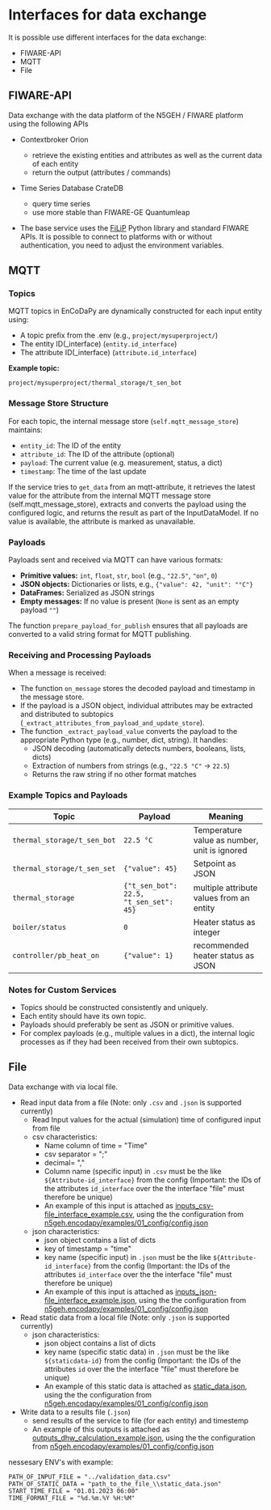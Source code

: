 # Interfaces for data exchange

It is possible use different interfaces for the data exchange:

- FIWARE-API
- MQTT
- File

## FIWARE-API

Data exchange with the data platform of the N5GEH / FIWARE platform using the following APIs

- Contextbroker Orion
  - retrieve the existing entities and attributes as well as the current data of each entity
  - return the output (attributes / commands)
- Time Series Database CrateDB
  - query time series
  - use more stable than FIWARE-GE Quantumleap

- The base service uses the [FiLiP](https://github.com/RWTH-EBC/FiLiP/tree/master/examples) Python library and standard FIWARE APIs. It is possible to connect to platforms with or without authentication, you need to adjust the environment variables.

## MQTT

### Topics

MQTT topics in EnCoDaPy are dynamically constructed for each input entity using:

- A topic prefix from the .env (e.g., `project/mysuperproject/`)
- The entity ID(_interface) (`entity.id_interface`)
- The attribute ID(_interface) (`attribute.id_interface`)

**Example topic:**

```
project/mysuperproject/thermal_storage/t_sen_bot
```

### Message Store Structure

For each topic, the internal message store (`self.mqtt_message_store`) maintains:

- `entity_id`: The ID of the entity
- `attribute_id`: The ID of the attribute (optional)
- `payload`: The current value (e.g. measurement, status, a dict)
- `timestamp`: The time of the last update

If the service tries to `get_data` from an mqtt-attribute, it retrieves the latest value for the attribute from the internal MQTT message store (self.mqtt_message_store), extracts and converts the payload using the configured logic, and returns the result as part of the InputDataModel. If no value is available, the attribute is marked as unavailable.

### Payloads

Payloads sent and received via MQTT can have various formats:

- **Primitive values:** `int`, `float`, `str`, `bool` (e.g., `"22.5"`, `"on"`, `0`)
- **JSON objects:** Dictionaries or lists, e.g., `{"value": 42, "unit": "°C"}`
- **DataFrames:** Serialized as JSON strings
- **Empty messages:** If no value is present (`None` is sent as an empty payload `""`)

The function `prepare_payload_for_publish` ensures that all payloads are converted to a valid string format for MQTT publishing.

### Receiving and Processing Payloads

When a message is received:

- The function `on_message` stores the decoded payload and timestamp in the message store.
- If the payload is a JSON object, individual attributes may be extracted and distributed to subtopics (`_extract_attributes_from_payload_and_update_store`).
- The function `_extract_payload_value` converts the payload to the appropriate Python type (e.g., number, dict, string). It handles:
  - JSON decoding (automatically detects numbers, booleans, lists, dicts)
  - Extraction of numbers from strings (e.g., `"22.5 °C"` → `22.5`)
  - Returns the raw string if no other format matches

### Example Topics and Payloads

| Topic                         | Payload                                  | Meaning                                      |
|-------------------------------|------------------------------------------|----------------------------------------------|
| `thermal_storage/t_sen_bot`   | `22.5 °C`                                | Temperature value as number, unit is ignored |
| `thermal_storage/t_sen_set`   | `{"value": 45}`                          | Setpoint as JSON                             |
| `thermal_storage`             | `{"t_sen_bot": 22.5, "t_sen_set": 45}`   | multiple attribute values from an entity     |
| `boiler/status`               | `0`                                      | Heater status as integer                     |
| `controller/pb_heat_on`       | `{"value": 1}`                           | recommended heater status as JSON            |

### Notes for Custom Services

- Topics should be constructed consistently and uniquely.
- Each entity should have its own topic.
- Payloads should preferably be sent as JSON or primitive values.
- For complex payloads (e.g., multiple values in a dict), the internal logic processes as if they had been received from their own subtopics.

## File

Data exchange with via local file.

- Read input data from a file (Note: only `.csv` and `.json` is supported currently)
  - Read Input values for the actual (simulation) time of configured input from file
  - csv characteristics:
    - Name column of time = "Time"
    - csv separator = ";"
    - decimal= ","
    - Column name (specific input) in `.csv` must be the like `${Attribute-id_interface}` from the config (Important: the IDs of the attributes `id_interface` over the the interface "file" must therefore be unique)
    - An example of this input is attached as [inputs_csv-file_interface_example.csv](./inputs_csv-file_interface_example.csv), using the the configuration from [n5geh.encodapy/examples/01_config/config.json](./../01_config/config.json)
  - json characteristics:
    - json object contains a list of dicts
    - key of timestamp = "time"
    - key name (specific input) in `.json` must be the like `${Attribute-id_interface}` from the config (Important: the IDs of the attributes `id_interface` over the the interface "file" must therefore be unique)
    - An example of this input is attached as [inputs_json-file_interface_example.json](./inputs_json-file_interface_example.json), using the the configuration from [n5geh.encodapy/examples/01_config/config.json](./../01_config/config.json)
- Read static data from a local file (Note: only `.json` is supported currently)
  - json characteristics:
    - json object contains a list of dicts
    - key name (specific static data) in `.json` must be the like `${staticdata-id}` from the config (Important: the IDs of the attributes `id` over the the interface "file" must therefore be unique)
    - An example of this static data is attached as [static_data.json](./static_data.json), using the the configuration from [n5geh.encodapy/examples/01_config/config.json](./../01_config/config.json)
- Write data to a results file (`.json`)
  - send results of the service to file (for each entity) and timestemp
  - An example of this outputs is attached as [outputs_dhw_calculation_example.json](./outputs_dhw_calculation_example.json), using the the configuration from [n5geh.encodapy/examples/01_config/config.json](./../01_config/config.json)

nessesary ENV's with example:

```
PATH_OF_INPUT_FILE = "../validation_data.csv"
PATH_OF_STATIC_DATA = "path_to_the_file_\\static_data.json"
START_TIME_FILE = "01.01.2023 06:00"
TIME_FORMAT_FILE = "%d.%m.%Y %H:%M"
```
